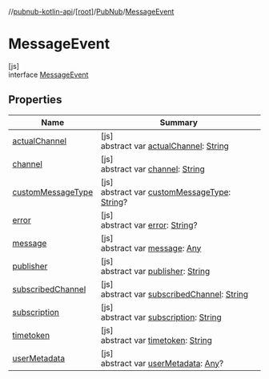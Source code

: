 //[pubnub-kotlin-api](../../../../index.md)/[[root]](../../index.md)/[PubNub](../index.md)/[MessageEvent](index.md)

# MessageEvent

[js]\
interface [MessageEvent](index.md)

## Properties

| Name | Summary |
|---|---|
| [actualChannel](actual-channel.md) | [js]<br>abstract var [actualChannel](actual-channel.md): [String](https://kotlinlang.org/api/latest/jvm/stdlib/kotlin/-string/index.html) |
| [channel](channel.md) | [js]<br>abstract var [channel](channel.md): [String](https://kotlinlang.org/api/latest/jvm/stdlib/kotlin/-string/index.html) |
| [customMessageType](custom-message-type.md) | [js]<br>abstract var [customMessageType](custom-message-type.md): [String](https://kotlinlang.org/api/latest/jvm/stdlib/kotlin/-string/index.html)? |
| [error](error.md) | [js]<br>abstract var [error](error.md): [String](https://kotlinlang.org/api/latest/jvm/stdlib/kotlin/-string/index.html)? |
| [message](message.md) | [js]<br>abstract var [message](message.md): [Any](https://kotlinlang.org/api/latest/jvm/stdlib/kotlin/-any/index.html) |
| [publisher](publisher.md) | [js]<br>abstract var [publisher](publisher.md): [String](https://kotlinlang.org/api/latest/jvm/stdlib/kotlin/-string/index.html) |
| [subscribedChannel](subscribed-channel.md) | [js]<br>abstract var [subscribedChannel](subscribed-channel.md): [String](https://kotlinlang.org/api/latest/jvm/stdlib/kotlin/-string/index.html) |
| [subscription](subscription.md) | [js]<br>abstract var [subscription](subscription.md): [String](https://kotlinlang.org/api/latest/jvm/stdlib/kotlin/-string/index.html) |
| [timetoken](timetoken.md) | [js]<br>abstract var [timetoken](timetoken.md): [String](https://kotlinlang.org/api/latest/jvm/stdlib/kotlin/-string/index.html) |
| [userMetadata](user-metadata.md) | [js]<br>abstract var [userMetadata](user-metadata.md): [Any](https://kotlinlang.org/api/latest/jvm/stdlib/kotlin/-any/index.html)? |
